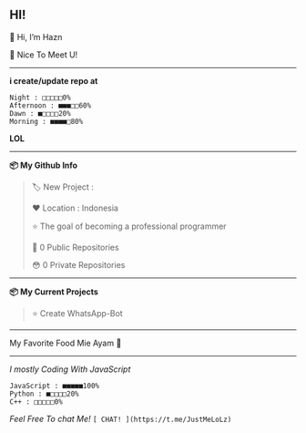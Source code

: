 HI!
---

👋 Hi, I’m Hazn

🙂 Nice To Meet U!

---

**i create/update repo at**
```text
Night : □□□□□0%
Afternoon : ■■■□□60%
Dawn : ■□□□□20%
Morning : ■■■■□80%
```
**LOL**

----

**📦 My Github Info**

> 🏷️ New Project : 
 > 
> ❤️ Location : Indonesia
 > 
> ⭐ The goal of becoming a professional programmer
 > 
> 🙂 0 Public Repositories 
 > 
> 😳 0 Private Repositories  

---
**📦 My Current Projects**
> ⭐ Create WhatsApp-Bot
---

My Favorite Food Mie Ayam 🍜

---
*I mostly Coding With JavaScript*
```text
JavaScript : ■■■■■100%
Python : ■□□□□20%
C++ : □□□□□0%
```

*Feel Free To chat Me!*
`[ CHAT! ](https://t.me/JustMeLoLz)`

